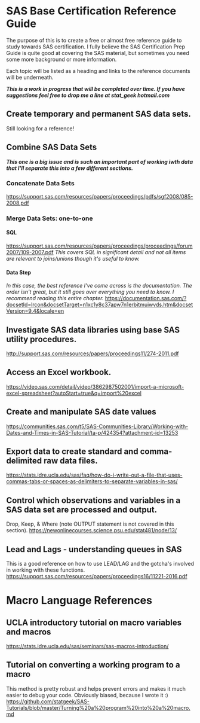 # SAS Base Certification Reference Guide

The purpose of this is to create a free or almost free reference guide to study towards SAS certification. 
I fully believe the SAS Certification Prep Guide is quite good at covering the SAS material, but sometimes you need some more background or more information.

Each topic will be listed as a heading and links to the reference documents will be underneath. 

**_This is a work in progress that will be completed over time. If you have suggestions feel free to drop me a line at stat_geek hotmail.com_**

## Create temporary and permanent SAS data sets.
Still looking for a reference!

## Combine SAS Data Sets
**_This one is a big issue and is such an important part of working iwth data that I'll separate this into a few different sections._**

### Concatenate Data Sets
https://support.sas.com/resources/papers/proceedings/pdfs/sgf2008/085-2008.pdf

### Merge Data Sets: one-to-one

#### SQL
https://support.sas.com/resources/papers/proceedings/proceedings/forum2007/109-2007.pdf
_This covers SQL in significant detail and not all items are relevant to joins/unions though it's useful to know._

#### Data Step
_In this case, the best reference I've come across is the documentation. The order isn't great, but it still goes over everything you need to know. I recommend reading this entire chapter._
https://documentation.sas.com/?docsetId=lrcon&docsetTarget=n1xc1y8c37apw7n1erbitmuiwvds.htm&docsetVersion=9.4&locale=en

## Investigate SAS data libraries using base SAS utility procedures.

http://support.sas.com/resources/papers/proceedings11/274-2011.pdf

## Access an Excel workbook.

https://video.sas.com/detail/video/3862987502001/import-a-microsoft-excel-spreadsheet?autoStart=true&q=import%20excel

## Create and manipulate SAS date values
https://communities.sas.com/t5/SAS-Communities-Library/Working-with-Dates-and-Times-in-SAS-Tutorial/ta-p/424354?attachment-id=13253

## Export data to create standard and comma-delimited raw data files.

https://stats.idre.ucla.edu/sas/faq/how-do-i-write-out-a-file-that-uses-commas-tabs-or-spaces-as-delimiters-to-separate-variables-in-sas/

## Control which observations and variables in a SAS data set are processed and output.

Drop, Keep, & Where (note OUTPUT statement is not covered in this section). 
https://newonlinecourses.science.psu.edu/stat481/node/13/


## Lead and Lags - understanding queues in SAS
This is a good reference on how to use LEAD/LAG and the gotcha's involved in working with these functions. 
https://support.sas.com/resources/papers/proceedings16/11221-2016.pdf


# Macro Language References

## UCLA introductory tutorial on macro variables and macros
https://stats.idre.ucla.edu/sas/seminars/sas-macros-introduction/

## Tutorial on converting a working program to a macro 
This method is pretty robust and helps prevent errors and makes it much easier to debug your code.
Obviously biased, because I wrote it :)
https://github.com/statgeek/SAS-Tutorials/blob/master/Turning%20a%20program%20into%20a%20macro.md


